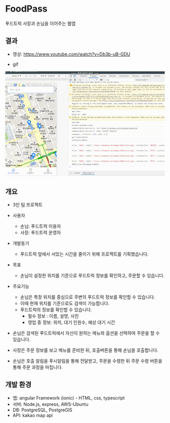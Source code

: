 # FoodPass
푸드트럭 사장과 손님을 이어주는 웹앱

결과
---------
- 영상: https://www.youtube.com/watch?v=Db3b-uB-GDU
 
- gif

<img src="/result/동작영상.gif" title="px(픽셀) 크기 설정" alt="앱 이미지"></img><br/>



개요
-------------
- 3인 팀 프로젝트
- 사용자
    - 손님: 푸드트럭 이용자
    - 사장: 푸드트럭 운영자
    
- 개발동기
  - 푸드트럭 앞에서 서있는 시간을 줄이기 위해 프로젝트를 기획했습니다.

- 목표
  - 손님이 설정한 위치를 기준으로 푸드트럭 정보를 확인하고, 주문할 수 있습니다.
 
- 주요기능
  - 손님은 특정 위치를 중심으로 주변의 푸드트럭 정보를 확인할 수 있습니다.
  - 이때 현재 위치를 기준으로도 검색이 가능합니다.
  - 푸드트럭의 정보를 확인할 수 있습니다.
    * 필수 정보 : 이름, 설명, 사진
    * 영업 중 정보: 위치, 대기 인원수, 예상 대기 시간
- 손님은 검색된 푸드트럭에서 자신이 원하는 메뉴와 옵션을 선택하여 주문을 할 수 있습니다.
- 사장은 주문 정보를 보고 메뉴를 준비한 뒤, 호출버튼을 통해 손님을 호출합니다.
- 손님은 호출 알림을 푸시알림을 통해 전달받고, 주문을 수령한 뒤 주문 수령 버튼을 통해 주문 과정을 마칩니다. 


개발 환경
--------------
- 앱: angular Framework (ionic)  -  HTML, css, typescript
- 서버: Node.js, express, AWS-Ubuntu 
- DB: PostgreSQL, PostgreGIS
- API: kakao map api

